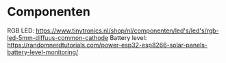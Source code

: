 # Componenten

RGB LED: https://www.tinytronics.nl/shop/nl/componenten/led's/led's/rgb-led-5mm-diffuus-common-cathode
Battery level: https://randomnerdtutorials.com/power-esp32-esp8266-solar-panels-battery-level-monitoring/